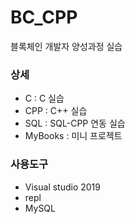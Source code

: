 # BC_CPP
블록체인 개발자 양성과정 실습

### 상세
- C : C 실습
- CPP : C++ 실습
- SQL : SQL-CPP 연동 실습
- MyBooks : 미니 프로젝트

### 사용도구
- Visual studio 2019
- repl
- MySQL

